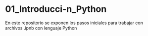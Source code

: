 # 01_Introducci-n_Python
En este repositorio se exponen los pasos iniciales para trabajar con archivos .ipnb con lenguaje Python 
